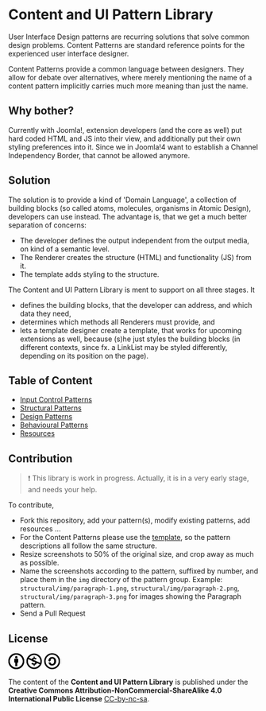 # Content and UI Pattern Library

User Interface Design patterns are recurring solutions that solve common design problems. 
Content Patterns are standard reference points for the experienced user interface designer.

Content Patterns provide a common language between designers. 
They allow for debate over alternatives, where merely mentioning the name of a 
content pattern implicitly carries much more meaning than just the name.

## Why bother?

Currently with Joomla!, extension developers (and the core as well) put hard coded HTML and JS into their view,
and additionally put their own styling preferences into it.
Since we in Joomla!4 want to establish a Channel Independency Border, that cannot be allowed anymore.

## Solution

The solution is to provide a kind of 'Domain Language', a collection of building blocks
(so called atoms, molecules, organisms in Atomic Design), developers can use instead.
The advantage is, that we get a much better separation of concerns:
 
  - The developer defines the output independent from the output media, on kind of a semantic level.
  - The Renderer creates the structure (HTML) and functionality (JS) from it.
  - The template adds styling to the structure.
  
The Content and UI Pattern Library is ment to support on all three stages.
It

  - defines the building blocks, that the developer can address, and which data they need,
  - determines which methods all Renderers must provide, and
  - lets a template designer create a template, that works for upcoming extensions as well,
    because (s)he just styles the building blocks (in different contexts, since fx. a LinkList may be styled differently, depending on its position on the page).

## Table of Content

- [Input Control Patterns](input-control/input-control.md)
- [Structural Patterns](structural/structural.md)
- [Design Patterns](design/design.md)
- [Behavioural Patterns](behavioural/behavioural.md)
- [Resources](resources.md)

## Contribution

> :exclamation: This library is work in progress. Actually, it is in a very early stage, and needs your help.

To contribute, 

  - Fork this repository, add your pattern(s), modify existing patterns, add resources ...
  - For the Content Patterns please use the [template](template.md), so the pattern descriptions all follow the same structure.
  - Resize screenshots to 50% of the original size, and crop away as much as possible.
  - Name the screenshots according to the pattern, suffixed by number, and place them in the `img` directory of the pattern group.
    Example: `structural/img/paragraph-1.png`, `structural/img/paragraph-2.png`, `structural/img/paragraph-3.png` for images showing the Paragraph pattern. 
  - Send a Pull Request
  
## License

![by](img/pict-by.png)
![nc](img/pict-nc.png)
![sa](img/pict-sa.png)

The content of the **Content and UI Pattern Library** is published under the
**Creative Commons Attribution-NonCommercial-ShareAlike 4.0 International Public License** [CC-by-nc-sa](http://creativecommons.org/licenses/by-nc-sa/4.0/legalcode).
